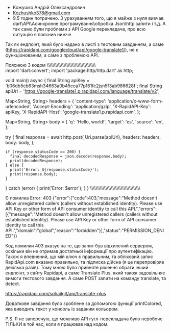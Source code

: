  - Кожушко Андрій Олександрович
 - Kozhushko378@gmail.com
 - 9.5 годин потрачено. З урахуванням того, що я майже з нуля вивчав dart\API\Асинхронне програмування\обробка Json\http запити  і т.д. А так само були проблеми з API Google перекладача, про всю ситуацію я пояснив нижче








Так як ендпоінт, який було надано в листі з тестовим завданням, а саме (https://rapidapi.com/googlecloud/api/google-translate1/), не є функціонованим, а саме з проблемою API. 

Пояснюю
З кодом
\\\\\\\\\\\\\\\\\\\\\\\\\\\\\\\\\\\\\\\\\\\\\\\\\\\\\\\\\\\\\\\\\\\\\\\
import 'dart:convert';
import 'package:http/http.dart' as http;

void main() async {
  final String apiKey = 'b06db5cb63msh34663a0b45cca77p161fc2jsn5f3ab986628f';
  final String apiUrl = 'https://google-translate1.p.rapidapi.com/language/translate/v2';

  Map<String, String> headers = {
    'content-type': 'application/x-www-form-urlencoded',
    'Accept-Encoding': 'application/gzip',
    'X-RapidAPI-Key': apiKey,
    'X-RapidAPI-Host': 'google-translate1.p.rapidapi.com',
  };

  Map<String, String> body = {
    'q': 'Hello, world!',
    'target': 'es',
    'source': 'en',
  };

  try {
    final response = await http.post(
      Uri.parse(apiUrl),
      headers: headers,
      body: body,
    );

    if (response.statusCode == 200) {
      final decodedResponse = json.decode(response.body);
      print(decodedResponse);
    } else {
      print('Error: ${response.statusCode}');
      print(response.body);
    }
  } catch (error) {
    print('Error: $error');
  }
}
\\\\\\\\\\\\\\\\\\\\\\\\\\\\\\\\\\\\\\\\\\\\\\\\\\\\\\\\\\\\\\\\\\\\\\\

Є помилка Error: 403 
{"error":{"code":403,"message":"Method doesn't allow unregistered callers (callers without established identity). Please use API Key or other form of API consumer identity to call this API.","errors":[{"message":"Method doesn't allow unregistered callers (callers without established identity). Please use API Key or other form of API consumer identity to call this API.","domain":"global","reason":"forbidden"}],"status":"PERMISSION_DENIED"}} 

Код помилки 403 вказує на те, що запит був відхилений сервером, оскільки він не отримав достатньої інформації про аутентифікацію. 
Також я впевнений, що мій ключ є правильним, та обліковий запис RapidApi.com вказано правильно, та підписка дійсна (я це перепровіряв декілька разів). 
Тому мною було прийняте рішення обрати інший ендпоінт, з сайту Rapidapi, а саме Translate Plus, який також задовільняє вимоги тестового завдання. А саме POST запити на команду translate, та detect.

https://rapidapi.com/sohailglt/api/translate-plus

Додаткове завдання було зроблене за допомогою функції printColored, яка виводить текст у консоль із заданим кольором.

P.S. Я не заперечую, що можливо API гугл-перекладача було неробоче ТІЛЬКИ в той час, коли я працював над кодом.
